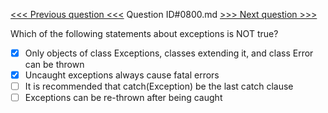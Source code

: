[<<< Previous question <<<](0799.md)  Question ID#0800.md  [>>> Next question >>>](0801.md) 

Which of the following statements about exceptions is NOT true?

- [x] Only objects of class Exceptions, classes extending it, and class Error can be thrown
- [x] Uncaught exceptions always cause fatal errors
- [ ] It is recommended that catch(Exception) be the last catch clause
- [ ] Exceptions can be re-thrown after being caught
